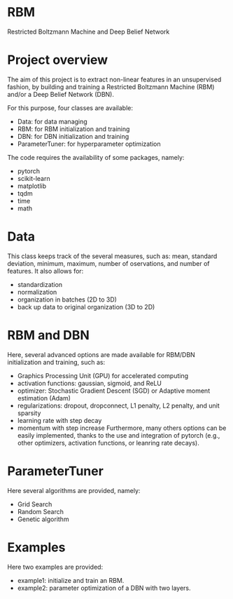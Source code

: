 # RBM
 Restricted Boltzmann Machine and Deep Belief Network

# Project overview
The aim of this project is to extract non-linear features in an unsupervised fashion, by building and training a Restricted Boltzmann Machine (RBM) and/or a Deep Belief Network (DBN). 

For this purpose, four classes are available:
- Data: for data managing
- RBM: for RBM initialization and training
- DBN: for DBN initialization and training
- ParameterTuner: for hyperparameter optimization

The code requires the availability of some packages, namely:
- pytorch
- scikit-learn 
- matplotlib
- tqdm
- time
- math

# Data
This class keeps track of the several measures, such as: mean, standard deviation, minimum, maximum, number of oservations, and number of features. It also allows for:
- standardization
- normalization
- organization in batches (2D to 3D)
- back up data to original organization (3D to 2D)

# RBM and DBN
Here, several advanced options are made available for RBM/DBN initialization and training, such as:
- Graphics Processing Unit (GPU) for accelerated computing
- activation functions: gaussian, sigmoid, and ReLU
- optimizer: Stochastic Gradient Descent (SGD) or Adaptive moment estimation (Adam)
- regularizations: dropout, dropconnect, L1 penalty, L2 penalty, and unit sparsity
- learning rate with step decay
- momentum with step increase
Furthermore, many others options can be easily implemented, thanks to the use and integration of pytorch (e.g., other optimizers, activation functions, or leanring rate decays).

# ParameterTuner
Here several algorithms are provided, namely:
- Grid Search
- Random Search
- Genetic algorithm

# Examples
 Here two examples are provided:
 - example1: initialize and train an RBM.
 - example2: parameter optimization of a DBN with two layers.
